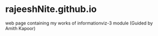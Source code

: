 # rajeeshNite.github.io
web page containing my works of informationviz-3 module (Guided by Amith Kapoor) 
